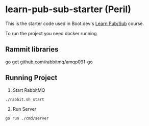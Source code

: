 # learn-pub-sub-starter (Peril)

This is the starter code used in Boot.dev's [Learn Pub/Sub](https://learn.boot.dev/learn-pub-sub) course.

To run the project you need docker running

## Rammit libraries

go get github.com/rabbitmq/amqp091-go

## Running Project

1. Start RabbitMQ

```shell
./rabbit.sh start
```

2. Run Server

```shell
go run ./cmd/server
```